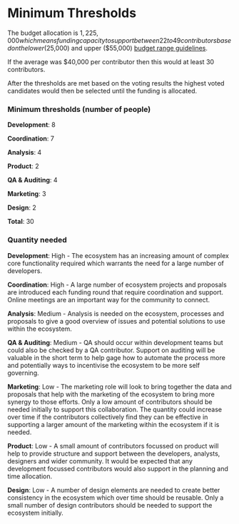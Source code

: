 # Minimum Thresholds

The budget allocation is $1,225,000 which means funding capacity to support between 22 to 49 contributors based on the lower ($25,000) and upper ($55,000) [budget range guidelines](../fund-7/budget-ranges.md). &#x20;

If the average was $40,000 per contributor then this would at least 30 contributors.

After the thresholds are met based on the voting results the highest voted candidates would then be selected until the funding is allocated.

### Minimum thresholds (number of people)



**Development**: 8

**Coordination**: 7

**Analysis**: 4

**Product**: 2

**QA & Auditing**: 4

**Marketing**: 3

**Design**: 2

**Total**: 30



### Quantity needed

**Development**: High - The ecosystem has an increasing amount of complex core functionality required which warrants the need for a large number of developers.

**Coordination**: High - A large number of ecosystem projects and proposals are introduced each funding round that require coordination and support. Online meetings are an important way for the community to connect.

**Analysis**: Medium - Analysis is needed on the ecosystem, processes and proposals to give a good overview of issues and potential solutions to use within the ecosystem.

**QA & Auditing**: Medium - QA should occur within development teams but could also be checked by a QA contributor. Support on auditing will be valuable in the short term to help gage how to automate the process more and potentially ways to incentivise the ecosystem to be more self governing.

**Marketing**: Low - The marketing role will look to bring together the data and proposals that help with the marketing of the ecosystem to bring more synergy to those efforts. Only a low amount of contributors should be needed initially to support this collaboration. The quantity could increase over time if the contributors collectively find they can be effective in supporting a larger amount of the marketing within the ecosystem if it is needed.

**Product**: Low - A small amount of contributors focussed on product will help to provide structure and support between the developers, analysts, designers and wider community. It would be expected that any development focussed contributors would also support in the planning and time allocation.

**Design**: Low - A number of design elements are needed to create better consistency in the ecosystem which over time should be reusable. Only a small number of design contributors should be needed to support the ecosystem initially.
